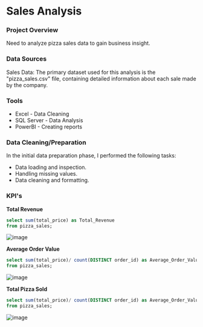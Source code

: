 # Sales Analysis

### Project Overview

Need to analyze pizza sales data to gain business insight.

### Data Sources

Sales Data: The primary dataset used for this analysis is the "pizza_sales.csv" file, containing detailed information about each sale made by the company.

### Tools

- Excel - Data Cleaning
- SQL Server - Data Analysis
- PowerBI - Creating reports

### Data Cleaning/Preparation

In the initial data preparation phase, I performed the following tasks:

- Data loading and inspection.
- Handling missing values.
- Data cleaning and formatting.

### KPI's

**Total Revenue**
```SQL
select sum(total_price) as Total_Revenue
from pizza_sales;
```
![image](https://github.com/user-attachments/assets/2491db4d-b4fd-49cf-ae57-97e40751db32)

**Average Order Value**
```SQL
select sum(total_price)/ count(DISTINCT order_id) as Average_Order_Value
from pizza_sales;
```
![image](https://github.com/user-attachments/assets/20a27fc7-50c0-407e-8b30-db04a631c5a5)

**Total Pizza Sold**
```SQL
select sum(total_price)/ count(DISTINCT order_id) as Average_Order_Value
from pizza_sales;
```
![image](https://github.com/user-attachments/assets/cb631cc9-33bd-4619-8b48-f62a494bb109)

